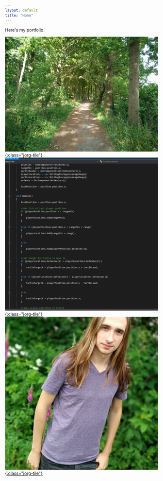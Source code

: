 ```yaml
---
layout: default
title: "Home"
---
```


Here's my portfolio.

![this is a forest](images/forest.jpg "forest"){:class="jorg-tile"} [![this is code](images/code.png "code"){:class="jorg-tile"}](code) [![this is me](images/jorg.jpg "jorg"){:class="jorg-tile"}](02_test)
